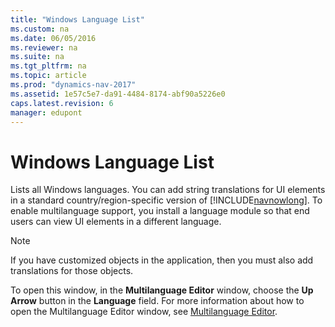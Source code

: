 ```yaml
---
title: "Windows Language List"
ms.custom: na
ms.date: 06/05/2016
ms.reviewer: na
ms.suite: na
ms.tgt_pltfrm: na
ms.topic: article
ms.prod: "dynamics-nav-2017"
ms.assetid: 1e57c5e7-da91-4484-8174-abf90a5226e0
caps.latest.revision: 6
manager: edupont
---
```

# Windows Language List
Lists all Windows languages. You can add string translations for UI elements in a standard country/region-specific version of [!INCLUDE[navnowlong](../includes/navnowlong_md.md)]. To enable multilanguage support, you install a language module so that end users can view UI elements in a different language.  
  
> [!NOTE]  
>  If you have customized objects in the application, then you must also add translations for those objects.  
  
 To open this window, in the **Multilanguage Editor** window, choose the **Up Arrow** button in the **Language** field. For more information about how to open the Multilanguage Editor window, see [Multilanguage Editor](-$-S_2141-Multilanguage-Editor-$-.md).
